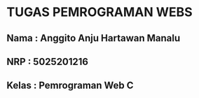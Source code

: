 # TUGAS PEMROGRAMAN WEBS

## Nama     : Anggito Anju Hartawan Manalu
## NRP      : 5025201216
## Kelas    : Pemrograman Web C